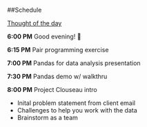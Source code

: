 ##Schedule

[Thought of the day](https://twitter.com/sanityinc/status/581079954307305472)

**6:00 PM** Good evening! :full_moon_with_face:

**6:15 PM** Pair programming exercise

**7:00 PM** Pandas for data analysis presentation

**7:30 PM** Pandas demo w/ walkthru

**8:00 PM** Project Clouseau intro

   * Inital problem statement from client email
   * Challenges to help you work with the data
   * Brainstorm as a team